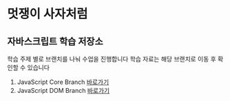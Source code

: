 # 멋쟁이 사자처럼

## 자바스크립트 학습 저장소 


학습 주제 별로 브랜치를 나눠 수업을 진행합니다
학습 자료는 해당 브랜치로 이동 후 확인할 수 있습니다

1. JavaScript Core Branch [바로가기](https://www.naver.com)
2. JavaScript DOM Branch [바로가기](https://www.naver.com)